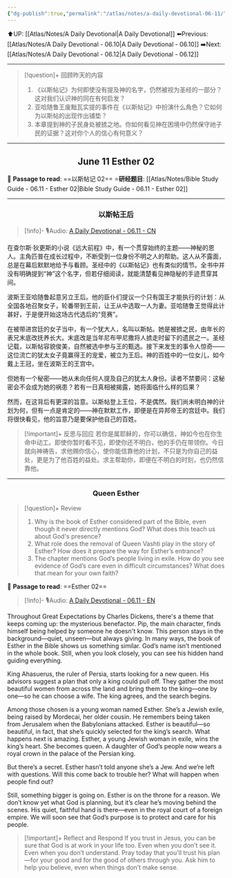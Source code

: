 ```yaml
---
{"dg-publish":true,"permalink":"/atlas/notes/a-daily-devotional-06-11/"}
---
```


 ⬆️UP: [[Atlas/Notes/A Daily Devotional\|A Daily Devotional]]
⬅️Previous: [[Atlas/Notes/A Daily Devotional - 06.10\|A Daily Devotional - 06.10]]
➡️Next: [[Atlas/Notes/A Daily Devotional - 06.12\|A Daily Devotional - 06.12]]

---

> [!question]+ 回顾昨天的内容
> 1. ⁠《以斯帖记》为何即使没有提及神的名字，仍然被视为圣经的一部分？这对我们认识神的同在有何启发？
> 2. 亚哈随鲁王废黜瓦实提的事件在《以斯帖记》中扮演什么角色？它如何为以斯帖的出现作出铺垫？
> 3. 本章提到神的子民身处被掳之地。你如何看见神在困境中仍然保守祂子民的证据？这对你个人的信心有何意义？


---
## <center>June 11 Esther 02</center>

📖 **Passage to read**: ==以斯帖记 02==
⭐**研经题目**: [[Atlas/Notes/Bible Study Guide - 06.11 - Esther 02\|Bible Study Guide - 06.11 - Esther 02]]

---
### <center>以斯帖王后</center>

> [!info]- 🎙️Audio: [A Daily Devotional - 06.11 - CN]()


在查尔斯·狄更斯的小说《远大前程》中，有一个贯穿始终的主题——神秘的恩人。主角匹普在成长过程中，不断受到一位身份不明之人的帮助。这人从不露面，总是在幕后默默地给予与看顾。圣经中的《以斯帖记》也有类似的情节。全书中并没有明确提到“神”这个名字，但若仔细阅读，就能清楚看见神隐秘的手迹贯穿其间。

波斯王亚哈随鲁起意另立王后。他的臣仆们提议一个只有国王才能执行的计划：从全国各地召聚女子，轮番带到王前，让王从中选取一人为妻。亚哈随鲁王觉得此计甚好，于是便开始这场古代选后的“竞赛”。

在被带进宫廷的女子当中，有一个犹大人，名叫以斯帖。她是被掳之民，由年长的表兄末底改抚养长大。末底改是当年尼布甲尼撒将人掳走时留下的遗民之一。圣经记载，以斯帖容貌俊美，自然被选中参与王的甄选。接下来发生的事令人惊奇——这位流亡的犹太女子竟赢得王的宠爱，被立为王后。神的百姓中的一位女儿，如今戴上王冠，坐在波斯王的王宫中。

但她有一个秘密——她从未向任何人提及自己的犹太人身份。读者不禁要问：这秘密会不会成为她的祸患？若有一日真相被揭露，她将面临什么样的后果？

然而，在这背后有更深的旨意。以斯帖登上王位，不是偶然。我们尚未明白神的计划为何，但有一点是肯定的——神在默默工作，即便是在异邦帝王的宫廷中。我们将很快看见，他的旨意乃是要保护他自己的百姓。

> [!important]+ 反思与回应
若你是属耶稣的，你可以确信，神如今也在你生命中动工。即使你暂时看不见，即使你还不明白，他的手仍在带领你。今日就向神祷告，求他赐你信心，使你能信靠他的计划，不只是为你自己的益处，更是为了他百姓的益处。求主帮助你，即便在不明白的时刻，也仍然信靠他。


---
### <center>Queen Esther</center>

> [!question]+ Review
> 1. ⁠Why is the book of Esther considered part of the Bible, even though it never directly mentions God? What does this teach us about God's presence?
> 2. ⁠What role does the removal of Queen Vashti play in the story of Esther? How does it prepare the way for Esther’s entrance?
> 3. The chapter mentions God’s people living in exile. How do you see evidence of God’s care even in difficult circumstances? What does that mean for your own faith?

📖 **Passage to read**: ==Esther 02==

> [!info]- 🎙️Audio: [A Daily Devotional - 06.11 - EN]()  


Throughout Great Expectations by Charles Dickens, there's a theme that keeps coming up: the mysterious benefactor. Pip, the main character, finds himself being helped by someone he doesn't know. This person stays in the background—quiet, unseen—but always giving. In many ways, the book of Esther in the Bible shows us something similar. God’s name isn’t mentioned in the whole book. Still, when you look closely, you can see his hidden hand guiding everything.

King Ahasuerus, the ruler of Persia, starts looking for a new queen. His advisors suggest a plan that only a king could pull off. They gather the most beautiful women from across the land and bring them to the king—one by one—so he can choose a wife. The king agrees, and the search begins.

Among those chosen is a young woman named Esther. She’s a Jewish exile, being raised by Mordecai, her older cousin. He remembers being taken from Jerusalem when the Babylonians attacked. Esther is beautiful—so beautiful, in fact, that she’s quickly selected for the king’s search. What happens next is amazing. Esther, a young Jewish woman in exile, wins the king’s heart. She becomes queen. A daughter of God’s people now wears a royal crown in the palace of the Persian king.

But there’s a secret. Esther hasn’t told anyone she’s a Jew. And we’re left with questions. Will this come back to trouble her? What will happen when people find out?

Still, something bigger is going on. Esther is on the throne for a reason. We don’t know yet what God is planning, but it’s clear he’s moving behind the scenes. His quiet, faithful hand is there—even in the royal court of a foreign empire. We will soon see that God’s purpose is to protect and care for his people.

> [!important]+ Reflect and Respond
If you trust in Jesus, you can be sure that God is at work in your life too. Even when you don’t see it. Even when you don’t understand. Pray today that you’ll trust his plan—for your good and for the good of others through you. Ask him to help you believe, even when things don’t make sense.






